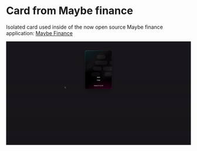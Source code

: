 # Card from Maybe finance
Isolated card used inside of the now open source Maybe finance application: [Maybe Finance](https://github.com/maybe-finance/maybe)

![Alt Text](https://github.com/Abruuham/Maybe-Card/blob/main/card.gif)

